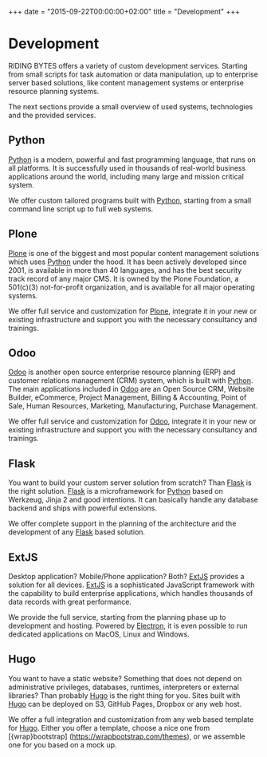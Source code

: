 +++
date = "2015-09-22T00:00:00+02:00"
title = "Development"
+++


# Development

RIDING BYTES offers a variety of custom development services. Starting from small
scripts for task automation or data manipulation, up to enterprise server based
solutions, like content management systems or enterprise resource planning
systems.

The next sections provide a small overview of used systems, technologies
and the provided services.


## Python

[Python](http://python.org) is a modern, powerful and fast programming
language, that runs on all platforms. It is successfully used in thousands of
real-world business applications around the world, including many large and
mission critical system.

We offer custom tailored programs built with [Python](http://python.org), starting
from a small command line script up to full web systems.


## Plone

[Plone](http://plone.org) is one of the biggest and most popular content
management solutions which uses [Python](http://python.org) under the hood. It
has been actively developed since 2001, is available in more than 40 languages,
and has the best security track record of any major CMS. It is owned by the
Plone Foundation, a 501(c)(3) not-for-profit organization, and is available for
all major operating systems.

We offer full service and customization for [Plone](http://plone.org),
integrate it in your new or existing infrastructure and support you with the
necessary consultancy and trainings.


## Odoo

[Odoo](http://www.odoo.com) is another open source enterprise resource planning
(ERP) and customer relations management (CRM) system, which is built with
[Python](http://python.org). The main applications included in
[Odoo](http://www.odoo.com) are an Open Source CRM, Website Builder, eCommerce,
Project Management, Billing & Accounting, Point of Sale, Human Resources,
Marketing, Manufacturing, Purchase Management.

We offer full service and customization for [Odoo](http://www.odoo.com),
integrate it in your new or existing infrastructure and support you with the
necessary consultancy and trainings.


## Flask

You want to build your custom server solution from scratch? Than
[Flask](http://flask.pocoo.org) is the right solution.
[Flask](http://flask.pocoo.org) is a microframework for
[Python](http://python.org) based on Werkzeug, Jinja 2 and good intentions.  It
can basically handle any database backend and ships with powerful extensions.

We offer complete support in the planning of the architecture and the development of
any [Flask](http://flask.pocoo.org) based solution.


## ExtJS

Desktop application? Mobile/Phone application? Both?
[ExtJS](https://www.sencha.com/products/extjs) provides a solution for all
devices. [ExtJS](https://www.sencha.com/products/extjs) is a sophisticated
JavaScript framework with the capability to build enterprise applications, which
handles thousands of data records with great performance.

We provide the full service, starting from the planning phase up to development
and hosting. Powered by [Electron](https://github.com/atom/electron), it is even
possible to run dedicated applications on MacOS, Linux and Windows.


## Hugo

You want to have a static website? Something that does not depend on
administrative privileges, databases, runtimes, interpreters or external
libraries? Than probably [Hugo](http://gohugo.io) is the right thing for you.
Sites built with [Hugo](http://gohugo.io) can be deployed on S3, GitHub Pages,
Dropbox or any web host.

We offer a full integration and customization from any web based template for
[Hugo](http://gohugo.io). Either you offer a template, choose a nice one
from [{wrap}bootstrap] (https://wrapbootstrap.com/themes), or we assemble one for
you based on a mock up.
